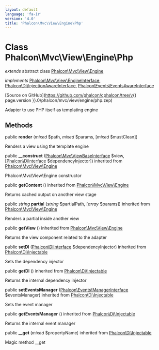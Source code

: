 ```yaml
---
layout: default
language: 'fa-ir'
version: '4.0'
title: 'Phalcon\Mvc\View\Engine\Php'
---
```

# Class **Phalcon\Mvc\View\Engine\Php**

*extends* abstract class [Phalcon\Mvc\View\Engine](Phalcon_Mvc_View_Engine)

*implements* [Phalcon\Mvc\View\EngineInterface](Phalcon_Mvc_View_EngineInterface), [Phalcon\Di\InjectionAwareInterface](Phalcon_Di_InjectionAwareInterface), [Phalcon\Events\EventsAwareInterface](Phalcon_Events_EventsAwareInterface)

[Source on GitHub](https://github.com/phalcon/cphalcon/tree/v{{ page.version }}.0/phalcon/mvc/view/engine/php.zep)

Adapter to use PHP itself as templating engine

## Methods

public **render** (*mixed* $path, *mixed* $params, [*mixed* $mustClean])

Renders a view using the template engine

public **__construct** ([Phalcon\Mvc\ViewBaseInterface](Phalcon_Mvc_ViewBaseInterface) $view, [[Phalcon\DiInterface](Phalcon_DiInterface) $dependencyInjector]) inherited from [Phalcon\Mvc\View\Engine](Phalcon_Mvc_View_Engine)

Phalcon\Mvc\View\Engine constructor

public **getContent** () inherited from [Phalcon\Mvc\View\Engine](Phalcon_Mvc_View_Engine)

Returns cached output on another view stage

public *string* **partial** (*string* $partialPath, [*array* $params]) inherited from [Phalcon\Mvc\View\Engine](Phalcon_Mvc_View_Engine)

Renders a partial inside another view

public **getView** () inherited from [Phalcon\Mvc\View\Engine](Phalcon_Mvc_View_Engine)

Returns the view component related to the adapter

public **setDI** ([Phalcon\DiInterface](Phalcon_DiInterface) $dependencyInjector) inherited from [Phalcon\Di\Injectable](Phalcon_Di_Injectable)

Sets the dependency injector

public **getDI** () inherited from [Phalcon\Di\Injectable](Phalcon_Di_Injectable)

Returns the internal dependency injector

public **setEventsManager** ([Phalcon\Events\ManagerInterface](Phalcon_Events_ManagerInterface) $eventsManager) inherited from [Phalcon\Di\Injectable](Phalcon_Di_Injectable)

Sets the event manager

public **getEventsManager** () inherited from [Phalcon\Di\Injectable](Phalcon_Di_Injectable)

Returns the internal event manager

public **__get** (*mixed* $propertyName) inherited from [Phalcon\Di\Injectable](Phalcon_Di_Injectable)

Magic method __get